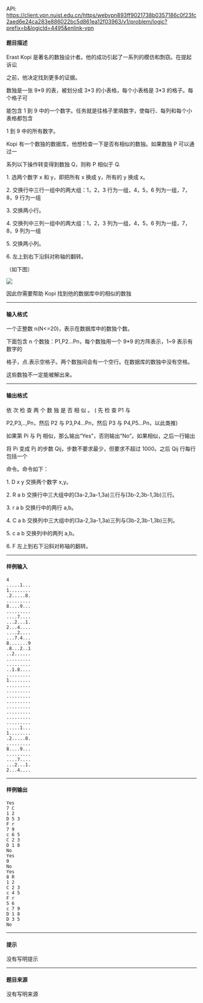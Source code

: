 API: https://client.vpn.nuist.edu.cn/https/webvpn893ff9021738b0357186c0f23fc2aed6e24ca283e886022bc5d861ea12f03963/v1/problem/logic?prefix=b&logicId=4495&enlink-vpn

#### 题目描述

Erast Kopi 是著名的数独设计者。他的成功引起了一系列的模仿和剽窃。在提起诉讼

之前，他决定找到更多的证据。

数独是一张 9\*9 的表，被划分成 3\*3 的小表格，每个小表格是 3\*3 的格子。每个格子可

能包含 1 到 9 中的一个数字。任务就是往格子里填数字，使每行、每列和每个小表格都包含

1 到 9 中的所有数字。

Kopi 有一个数独的数据库，他想检查一下是否有相似的数独。如果数独 P 可以通过一

系列以下操作转变得到数独 Q，则称 P 相似于 Q.

1\. 选两个数字 x 和 y，即把所有 x 换成 y，所有的 y 换成 x。

2\. 交换行中三行一组中的两大组：1，2，3 行为一组，4，5，6 列为一组，7，8，9 行为一组

3\. 交换两小行。

4\. 交换列中三列一组中的两大组：1，2，3 列为一组，4，5，6 列为一组，7，8，9 列为一组

5\. 交换两小列。

6\. 左上到右下沿斜对称轴的翻转。

（如下图）

![](../file/4495_0.png)

因此你需要帮助 Kopi 找到他的数据库中的相似的数独

---

#### 输入格式

一个正整数 n(N<=20)，表示在数据库中的数独个数。

下面包含 n 个数独：P1,P2...Pn，每个数独用一个 9\*9 的方阵表示，1~9 表示有数字的

格子，点.表示空格子。两个数独间会有一个空行。在数据库的数独中没有空格。

这些数独不一定能被解出来。

---

#### 输出格式

依 次 检 查 两 个 数 独 是 否 相 似 。 ( 先 检 查 P1 与

P2,P3,..,Pn，然后 P2 与 P3,P4...Pn，然后 P3 与 P4,P5...Pn，以此类推)

如果第 Pi 与 Pj 相似，那么输出“Yes”，否则输出“No”。如果相似，之后一行输出

将 Pi 变成 Pj 的步数 Qij，步数不要求最少，但要求不超过 1000。之后 Qij 行每行包括一个

命令。命令如下：

1\. D x y 交换两个数字 x,y。

2\. R a b 交换行中三大组中的(3a-2,3a-1,3a)三行与(3b-2,3b-1,3b)三行。

3\. r a b 交换行中的两行 a,b。

4\. C a b 交换列中三大组中的(3a-2,3a-1,3a)三列与(3b-2,3b-1,3b)三列。

5\. c a b 交换列中的两列 a,b。

6\. F 左上到右下沿斜对称轴的翻转。

---

#### 样例输入
```
4
.....1...
1........
.2.....8.
.........
8....9...
.........
....7....
...2...1.
2...4....
....2....
...7.4...
8.......9
.8...2..1
..2......
.........
.........
..1.8....
.........
1........
.........
.........
.........
.........
.........
.........
.........
.........
.....1...
1........
.2.....8.
.........
8....9...
.........
....7....
...2...1.
2...4....

```

---

#### 样例输出
```
Yes
7 C
1 2
D 5 3
F r
7 9
c 6 5
C 2 3
D 1 8
No
Yes
0
No
Yes
8 R
1 2
C 2 3
c 4 5
F r
5 6
c 7 9
D 1 8
D 3 5
No
```

---

#### 提示

没有写明提示

---

#### 题目来源

没有写明来源